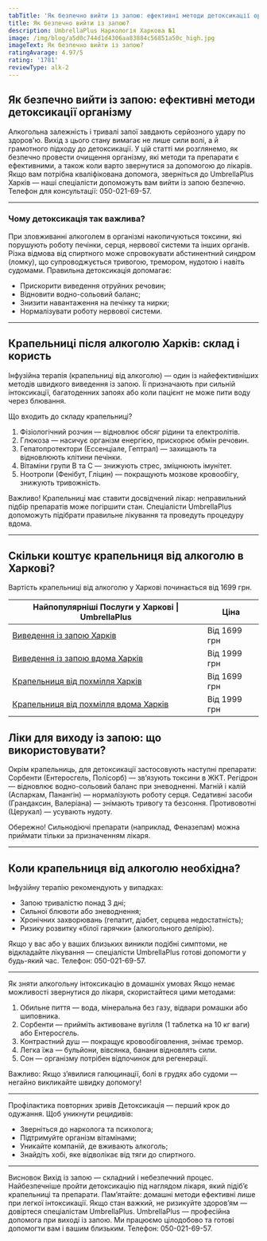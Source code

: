 ```yaml
---
tabTitle: 'Як безпечно вийти із запою: ефективні методи детоксикації організму'
title: Як безпечно вийти із запою?
description: UmbrellaPlus Наркологія Харкова №1
image: /img/blog/a5d0c744d1d4306aa83884c56851a50c_high.jpg
imageText: Як безпечно вийти із запою?
ratingAvarage: 4.97/5
rating: '1781'
reviewType: alk-2
---
```


## Як безпечно вийти із запою: ефективні методи детоксикації організму

Алкогольна залежність і тривалі запої завдають серйозного удару по здоров'ю. Вихід з цього стану вимагає не лише сили волі, а й грамотного підходу до детоксикації. У цій статті ми розглянемо, як безпечно провести очищення організму, які методи та препарати є ефективними, а також коли варто звернутися за допомогою до лікарів. Якщо вам потрібна кваліфікована допомога, зверніться до UmbrellaPlus Харків — наші спеціалісти допоможуть вам вийти із запою безпечно. Телефон для консультації: 050-021-69-57.

***

### Чому детоксикація так важлива?

При зловживанні алкоголем в організмі накопичуються токсини, які порушують роботу печінки, серця, нервової системи та інших органів. Різка відмова від спиртного може спровокувати абстинентний синдром (ломку), що супроводжується тривогою, тремором, нудотою і навіть судомами. Правильна детоксикація допомагає:

* Прискорити виведення отруйних речовин;
* Відновити водно-сольовий баланс;
* Знизити навантаження на печінку та нирки;
* Нормалізувати роботу нервової системи.

***

## Крапельниці після алкоголю Харків: склад і користь

Інфузійна терапія (крапельниці від алкоголю) — один із найефективніших методів швидкого виведення із запою. Її призначають при сильній інтоксикації, багатоденних запоях або коли пацієнт не може пити воду через блювання.

Що входить до складу крапельниці?

1. Фізіологічний розчин — відновлює обсяг рідини та електролітів.
2. Глюкоза — насичує організм енергією, прискорює обмін речовин.
3. Гепатопротектори (Ессенціале, Гептрал) — захищають та відновлюють клітини печінки.
4. Вітаміни групи В та С — знижують стрес, зміцнюють імунітет.
5. Ноотропи (Фенібут, Гліцин) — покращують мозкове кровообігу, знижують тривожність.

Важливо! Крапельниці має ставити досвідчений лікар: неправильний підбір препаратів може погіршити стан. Спеціалісти UmbrellaPlus допоможуть підібрати правильне лікування та проведуть процедуру вдома.

***

## Скільки коштує крапельниця від алкоголю в Харкові?

Вартість крапельниці від алкоголю у Харкові починається від 1699 грн.

| Найпопулярніші Послуги у Харкові \| UmbrellaPlus                                                                           | Ціна         |
| -------------------------------------------------------------------------------------------------------------------------- | ------------ |
| [Виведення із запою Харків](https://umbrella-plus.com.ua/uk/kharkiv/vivod-iz-zapoia-kharkiv-ua/)                           | Від 1699 грн |
| [Виведення із запою вдома Харків](https://umbrella-plus.com.ua/uk/kharkiv/vivod-iz-zapoia-na-domy-kharkiv-ua/)             | Від 1999 грн |
| [Крапельниця від похмілля Харків](https://umbrella-plus.com.ua/uk/kharkiv/kapelnica_ot_alkogola_kharkiv-ua/)               | Від 1699 грн |
| [Крапельниця від похмілля вдома Харків](https://umbrella-plus.com.ua/uk/kharkiv/kapelnica_ot_alkogola_na_domy_kharkiv_ua/) | Від 1999 грн |

## Ліки для виходу із запою: що використовувати?

Окрім крапельниць, для детоксикації застосовують наступні препарати:
Сорбенти (Ентеросгель, Полісорб) — зв’язують токсини в ЖКТ.
Регідрoн — відновлює водно-сольовий баланс при зневодненні.
Магній і калій (Аспаркам, Панангін) — нормалізують роботу серця.
Седативні засоби (Грандаксин, Валеріана) — знімають тривогу та безсоння.
Противовотні (Церукал) — усувають нудоту.

Обережно! Сильнодіючі препарати (наприклад, Феназепам) можна приймати тільки за призначенням лікаря.

***

## Коли крапельниця від алкоголю необхідна?

Інфузійну терапію рекомендують у випадках:

* Запою тривалістю понад 3 дні;
* Сильної блювоти або зневоднення;
* Хронічних захворювань (гепатит, діабет, серцева недостатність);
* Ризику розвитку «білої гарячки» (алкогольного делірію).

Якщо у вас або у ваших близьких виникли подібні симптоми, не відкладайте лікування — спеціалісти UmbrellaPlus готові допомогти у будь-який час. Телефон: 050-021-69-57.

***

Як зняти алкогольну інтоксикацію в домашніх умовах
 Якщо немає можливості звернутися до лікаря, скористайтеся цими методами:

1. Обильне пиття — вода, мінеральна без газу, відвари ромашки або шиповника.
2. Сорбенти — прийміть активоване вугілля (1 таблетка на 10 кг ваги) або Ентеросгель.
3. Контрастний душ — покращує кровообіговлення, знімає тремор.
4. Легка їжа — бульйони, вівсянка, банани відновлять сили.
5. Сон — організму потрібен відпочинок для регенерації.

Важливо: Якщо з’явилися галюцинації, болі в грудях або судоми — негайно викликайте швидку допомогу!

***

Профілактика повторних зривів
 Детоксикація — перший крок до одужання. Щоб уникнути рецидивів:

* Зверніться до нарколога та психолога;
* Підтримуйте організм вітамінами;
* Уникайте компаній, де вживають алкоголь;
* Знайдіть хобі, яке відволікає від тяги до спиртного.

***

Висновок
 Вихід із запою — складний і небезпечний процес. Найбезпечніше пройти детоксикацію під наглядом лікаря, який підіб’є крапельниці та препарати. Пам’ятайте: домашні методи ефективні лише при легкої інтоксикації. Якщо стан важкий, не ризикуйте здоров’ям — довіртеся спеціалістам UmbrellaPlus.
 UmbrellaPlus — професійна допомога при виході із запою. Ми працюємо цілодобово та готові допомогти вам і вашим близьким. Телефон: 050-021-69-57.
